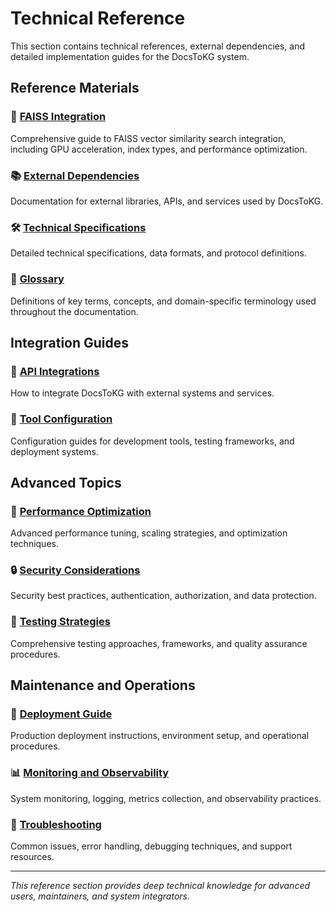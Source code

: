 # Technical Reference

This section contains technical references, external dependencies, and detailed implementation guides for the DocsToKG system.

## Reference Materials

### 🔗 [FAISS Integration](./faiss/)

Comprehensive guide to FAISS vector similarity search integration, including GPU acceleration, index types, and performance optimization.

### 📚 [External Dependencies](./dependencies/)

Documentation for external libraries, APIs, and services used by DocsToKG.

### 🛠️ [Technical Specifications](./specifications/)

Detailed technical specifications, data formats, and protocol definitions.

### 📖 [Glossary](./glossary/)

Definitions of key terms, concepts, and domain-specific terminology used throughout the documentation.

## Integration Guides

### 🔌 [API Integrations](./api-integrations/)

How to integrate DocsToKG with external systems and services.

### 🔧 [Tool Configuration](./tool-configuration/)

Configuration guides for development tools, testing frameworks, and deployment systems.

## Advanced Topics

### 🚀 [Performance Optimization](./performance/)

Advanced performance tuning, scaling strategies, and optimization techniques.

### 🔒 [Security Considerations](./security/)

Security best practices, authentication, authorization, and data protection.

### 🧪 [Testing Strategies](./testing/)

Comprehensive testing approaches, frameworks, and quality assurance procedures.

## Maintenance and Operations

### 🔄 [Deployment Guide](./deployment/)

Production deployment instructions, environment setup, and operational procedures.

### 📊 [Monitoring and Observability](./monitoring/)

System monitoring, logging, metrics collection, and observability practices.

### 🚨 [Troubleshooting](./troubleshooting/)

Common issues, error handling, debugging techniques, and support resources.

---

*This reference section provides deep technical knowledge for advanced users, maintainers, and system integrators.*
